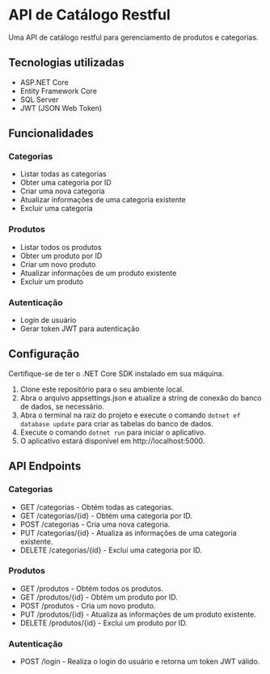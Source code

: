 # API de Catálogo Restful

Uma API de catálogo restful para gerenciamento de produtos e categorias.

## Tecnologias utilizadas
- ASP.NET Core
- Entity Framework Core
- SQL Server
- JWT (JSON Web Token)

## Funcionalidades

### Categorias
- Listar todas as categorias
- Obter uma categoria por ID
- Criar uma nova categoria
- Atualizar informações de uma categoria existente
- Excluir uma categoria

### Produtos
- Listar todos os produtos
- Obter um produto por ID
- Criar um novo produto
- Atualizar informações de um produto existente
- Excluir um produto

### Autenticação
- Login de usuário
- Gerar token JWT para autenticação

## Configuração
Certifique-se de ter o .NET Core SDK instalado em sua máquina.

1. Clone este repositório para o seu ambiente local.
2. Abra o arquivo appsettings.json e atualize a string de conexão do banco de dados, se necessário.
3. Abra o terminal na raiz do projeto e execute o comando `dotnet ef database update` para criar as tabelas do banco de dados.
4. Execute o comando `dotnet run` para iniciar o aplicativo.
5. O aplicativo estará disponível em http://localhost:5000.

## API Endpoints

### Categorias
- GET /categorias - Obtém todas as categorias.
- GET /categorias/{id} - Obtém uma categoria por ID.
- POST /categorias - Cria uma nova categoria.
- PUT /categorias/{id} - Atualiza as informações de uma categoria existente.
- DELETE /categorias/{id} - Exclui uma categoria por ID.
### Produtos
- GET /produtos - Obtém todos os produtos.
- GET /produtos/{id} - Obtém um produto por ID.
- POST /produtos - Cria um novo produto.
- PUT /produtos/{id} - Atualiza as informações de um produto existente.
- DELETE /produtos/{id} - Exclui um produto por ID.
### Autenticação
- POST /login - Realiza o login do usuário e retorna um token JWT válido.

